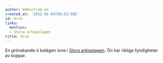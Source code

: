 ```yaml
---
author: Wahnstrom.se
created_at: '2012-01-04T20:53:59Z'
id: Orso
links:
  mention:
  - Stora arkipelagen
title: Orso
---
```


En grönskande ö belägen inne i [Stora arkipelagen]. Ön har rikliga fyndigheter av koppar.

  [Stora arkipelagen]: Stora_arkipelagen